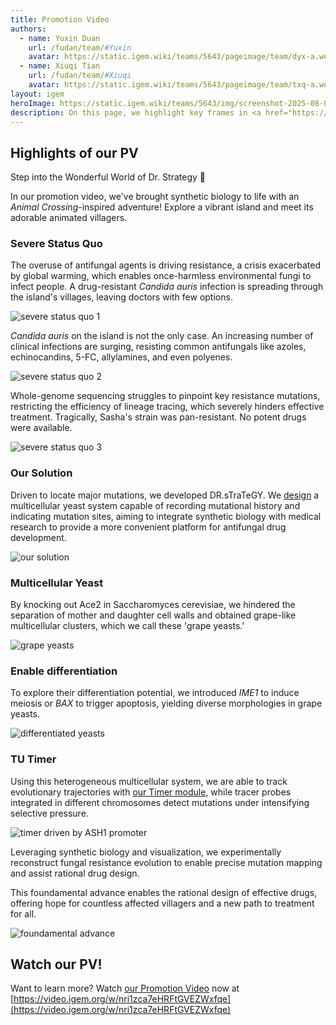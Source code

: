 ```yaml
---
title: Promotion Video
authors:
  - name: Yuxin Duan
    url: /fudan/team/#Yuxin
    avatar: https://static.igem.wiki/teams/5643/pageimage/team/dyx-a.webp
  - name: Xiuqi Tian
    url: /fudan/team/#Xiuqi
    avatar: https://static.igem.wiki/teams/5643/pageimage/team/txq-a.webp
layout: igem
heroImage: https://static.igem.wiki/teams/5643/img/screenshot-2025-08-06-at-21-23-43.webp
description: On this page, we highlight key frames in <a href="https://video.igem.org/w/nri1zca7eHRFtGVEZWxfqe" target=_blank>our promotional video</a>
---
```


## Highlights of our PV

Step into the Wonderful World of Dr. Strategy 🌿

In our promotion video, we've brought synthetic biology to life with an *Animal Crossing*-inspired adventure! Explore a vibrant island and meet its adorable animated villagers.

### Severe Status Quo

The overuse of antifungal agents is driving resistance, a crisis exacerbated by global warming, which enables once-harmless environmental fungi to infect people. A drug-resistant *Candida auris* infection is spreading through the island's villages, leaving doctors with few options.

![severe status quo 1](https://static.igem.wiki/teams/5643/pageimage/promotion-video/beginning.webp)

*Candida auris* on the island is not the only case. An increasing number of clinical infections are surging, resisting common antifungals like azoles, echinocandins, 5-FC, allylamines, and even polyenes.

![severe status quo 2](https://static.igem.wiki/teams/5643/pageimage/promotion-video/issue.webp)

Whole-genome sequencing struggles to pinpoint key resistance mutations, restricting the efficiency of lineage tracing, which severely hinders effective treatment. Tragically, Sasha's strain was pan-resistant. No potent drugs were available.

![severe status quo 3](https://static.igem.wiki/teams/5643/pageimage/promotion-video/antifungal-reason.webp)

### Our Solution

Driven to locate major mutations, we developed DR.sTraTeGY. We [design](/design/) a multicellular yeast system capable of recording mutational history and indicating mutation sites, aiming to integrate synthetic biology with medical research to provide a more convenient platform for antifungal drug development.

![our solution](https://static.igem.wiki/teams/5643/pageimage/promotion-video/experiment.webp)

### Multicellular Yeast

By knocking out Ace2 in Saccharomyces cerevisiae, we hindered the separation of mother and daughter cell walls and obtained grape-like multicellular clusters, which we call these 'grape yeasts.'

![grape yeasts](https://static.igem.wiki/teams/5643/pageimage/promotion-video/module1.webp)

### Enable differentiation

To explore their differentiation potential, we introduced *IME1* to induce meiosis or *BAX* to trigger apoptosis, yielding diverse morphologies in grape yeasts.

![differentiated yeasts](https://static.igem.wiki/teams/5643/pageimage/promotion-video/module23.webp)

### TU Timer

Using this heterogeneous multicellular system, we are able to track evolutionary trajectories with [our Timer module](/part-collection/#collection-1-grape-yeast), while tracer probes integrated in different chromosomes detect mutations under intensifying selective pressure.

![timer driven by ASH1 promoter](https://static.igem.wiki/teams/5643/pageimage/promotion-video/module4.webp)

Leveraging synthetic biology and visualization, we experimentally reconstruct fungal resistance evolution to enable precise mutation mapping and assist rational drug design.

This foundamental advance enables the rational design of effective drugs, offering hope for countless affected villagers and a new path to treatment for all.

![foundamental advance](https://static.igem.wiki/teams/5643/pageimage/promotion-video/ending.webp)

## Watch our PV!

Want to learn more? Watch [our Promotion Video](https://video.igem.org/w/nri1zca7eHRFtGVEZWxfqe) now at [https://video.igem.org/w/nri1zca7eHRFtGVEZWxfqe](https://video.igem.org/w/nri1zca7eHRFtGVEZWxfqe)
